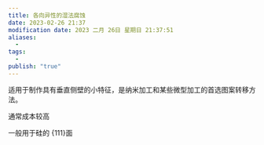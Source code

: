 ```yaml
---
title: 各向异性的湿法腐蚀
date: 2023-02-26 21:37
modification date: 2023 二月 26日 星期日 21:37:51
aliases:
  - 
tags:
  - 
publish: "true"
---
```


适用于制作具有垂直侧壁的小特征，是纳米加工和某些微型加工的首选图案转移方法。 

通常成本较高

一般用于硅的 {111}面